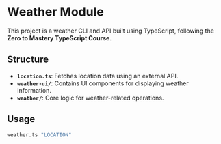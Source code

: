 # Weather Module

This project is a weather CLI and API built using TypeScript, following the **Zero to Mastery TypeScript Course**.

## Structure

- **`location.ts`**: Fetches location data using an external API.
- **`weather-ui/`**: Contains UI components for displaying weather information.
- **`weather/`**: Core logic for weather-related operations.

## Usage

```sh
weather.ts "LOCATION"
```
